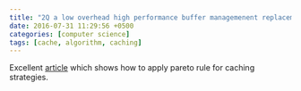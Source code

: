 ```yaml
---
title: "2Q a low overhead high performance buffer managemenent replacement algorithm"
date: 2016-07-31 11:29:56 +0500
categories: [computer science]
tags: [cache, algorithm, caching]
---
```

Excellent [article](http://www.vldb.org/conf/1994/P439.PDF "2Q a low overhead high performance buffer managemenent replacement algorithm") which shows how to apply pareto rule for caching strategies.
